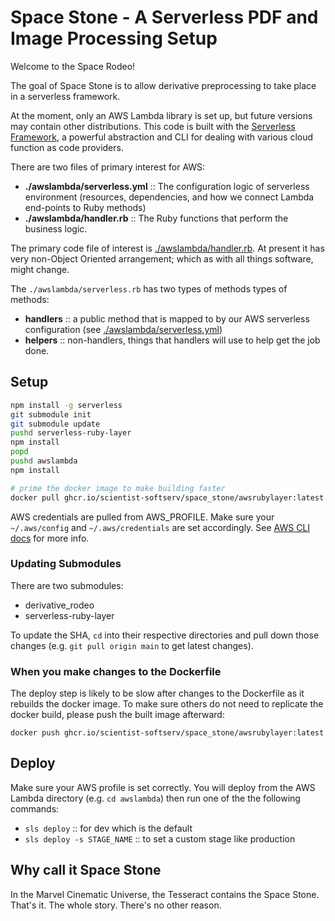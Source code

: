 # Space Stone - A Serverless PDF and Image Processing Setup

Welcome to the Space Rodeo!

The goal of Space Stone is to allow derivative preprocessing to take place in a serverless framework.

At the moment, only an AWS Lambda library is set up, but future versions may contain other distributions. This code is built with the [Serverless Framework](https://www.serverless.com/framework/docs), a powerful abstraction and CLI for dealing with various cloud function as code providers.

There are two files of primary interest for AWS:

- **./awslambda/serverless.yml** :: The configuration logic of serverless environment (resources, dependencies, and how we connect Lambda end-points to Ruby methods)
- **./awslambda/handler.rb** :: The Ruby functions that perform the business logic.

The primary code file of interest is [./awslambda/handler.rb](./awslambda/handler.rb).  <time datetime="2023-05-22">At present</time> it has very non-Object Oriented arrangement; which as with all things software, might change.

The `./awslambda/serverless.rb` has two types of methods types of methods:

- **handlers** :: a public method that is mapped to by our AWS serverless
                  configuration (see [./awslambda/serverless.yml](./awslambda/serverless.yml))
- **helpers** :: non-handlers, things that handlers will use to help get the job
                 done.

## Setup

```bash
npm install -g serverless
git submodule init
git submodule update
pushd serverless-ruby-layer
npm install
popd
pushd awslambda
npm install

# prime the docker image to make building faster
docker pull ghcr.io/scientist-softserv/space_stone/awsrubylayer:latest
```

AWS credentials are pulled from AWS_PROFILE. Make sure your `~/.aws/config` and `~/.aws/credentials` are set accordingly. See [AWS CLI docs](https://awscli.amazonaws.com/v2/documentation/api/latest/reference/configure/index.html)
 for more info.

### Updating Submodules

There are two submodules:

- derivative_rodeo
- serverless-ruby-layer

To update the SHA, `cd` into their respective directories and pull down those changes (e.g. `git pull origin main` to get latest changes).

### When you make changes to the Dockerfile

The deploy step is likely to be slow after changes to the Dockerfile as it rebuilds the docker image. To make sure others do not need to replicate the docker build, please push the built image afterward:

```
docker push ghcr.io/scientist-softserv/space_stone/awsrubylayer:latest
```

## Deploy

Make sure your AWS profile is set correctly.  You will deploy from the AWS Lambda directory (e.g. `cd awslambda`) then run one of the the following commands:

- `sls deploy` :: for dev which is the default
- `sls deploy -s STAGE_NAME` :: to set a custom stage like production

## Why call it Space Stone

In the Marvel Cinematic Universe, the Tesseract contains the Space Stone. That's it. The whole story. There's no other reason.
